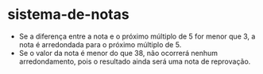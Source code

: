 # sistema-de-notas
- Se a diferença entre a nota e o próximo múltiplo de 5 for menor que 3, a
nota é arredondada para o próximo múltiplo de 5.
- Se o valor da nota é menor do que 38, não ocorrerá nenhum
arredondamento, pois o resultado ainda será uma nota de reprovação.
